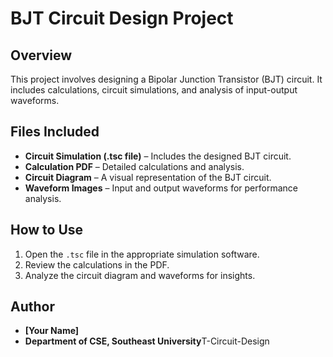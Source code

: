 #  BJT Circuit Design Project

## Overview
This project involves designing a Bipolar Junction Transistor (BJT) circuit. It includes calculations, circuit simulations, and analysis of input-output waveforms.

## Files Included
- **Circuit Simulation (.tsc file)** – Includes the designed BJT circuit.
- **Calculation PDF** – Detailed calculations and analysis.
- **Circuit Diagram** – A visual representation of the BJT circuit.
- **Waveform Images** – Input and output waveforms for performance analysis.

## How to Use
1. Open the `.tsc` file in the appropriate simulation software.
2. Review the calculations in the PDF.
3. Analyze the circuit diagram and waveforms for insights.

## Author
- **[Your Name]**
- **Department of CSE, Southeast University**T-Circuit-Design
